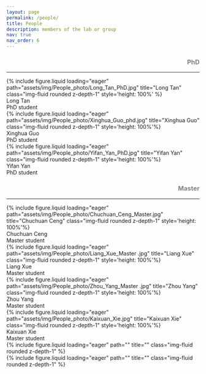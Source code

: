 ```yaml
---
layout: page
permalink: /people/
title: People
description: members of the lab or group
nav: true
nav_order: 6
---
```


<div>
  <h3 style='text-align: right; color: gray;'>PhD</h3>
</div>
<hr>
<div class="row">
    <div class="col-sm mt-3 mt-md-0">
        {% include figure.liquid loading="eager" path="assets/img/People_photo/Long_Tan_PhD.jpg" title="Long Tan" class="img-fluid rounded z-depth-1" style='height: 100%' %}
        <div class = 'caption'>Long Tan<br>PhD student</div>
    </div>
    <div class="col-sm mt-3 mt-md-0">
        {% include figure.liquid loading="eager" path="assets/img/People_photo/Xinghua_Guo_phd.jpg" title="Xinghua Guo" class="img-fluid rounded z-depth-1" style='height: 100%'%}
        <div class = 'caption'>Xinghua Guo<br>PhD student</div>
    </div>
    <div class="col-sm mt-3 mt-md-0">
        {% include figure.liquid loading="eager" path="assets/img/People_photo/Yifan_Yan_PhD.jpg" title="Yifan Yan" class="img-fluid rounded z-depth-1" style='height: 100%'%}
        <div class = 'caption'>Yifan Yan<br>PhD student</div>
    </div>
</div>

<div>
  <h3 style='text-align: right; color: gray;'>Master</h3>
</div>
<hr>
<div class="row">
    <div class="col-sm mt-3 mt-md-0">
        {% include figure.liquid loading="eager" path="assets/img/People_photo/Chuchuan_Ceng_Master.jpg" title="Chuchuan Ceng" class="img-fluid rounded z-depth-1" style='height: 100%'%}
        <div class = 'caption'>Chuchuan Ceng<br>Master student</div>
    </div>
    <div class="col-sm mt-3 mt-md-0">
        {% include figure.liquid loading="eager" path="assets/img/People_photo/Liang_Xue_Master .jpg" title="Liang Xue" class="img-fluid rounded z-depth-1" style='height: 100%'%}
        <div class = 'caption'>Liang Xue<br>Master student</div>
    </div>
    <div class="col-sm mt-3 mt-md-0">
        {% include figure.liquid loading="eager" path="assets/img/People_photo/Zhou_Yang_Master .jpg" title="Zhou Yang" class="img-fluid rounded z-depth-1" style='height: 100%'%}
        <div class = 'caption'>Zhou Yang<br>Master student</div>
    </div>
</div>
<div class="row">
    <div class="col-sm mt-3 mt-md-0">
        {% include figure.liquid loading="eager" path="assets/img/People_photo/Kaixuan_Xie.jpg" title="Kaixuan Xie" class="img-fluid rounded z-depth-1"  style='height: 100%'%}
        <div class = 'caption'>Kaixuan Xie<br>Master student</div>
    </div>
    <div class="col-sm mt-3 mt-md-0">
        {% include figure.liquid loading="eager" path="" title="" class="img-fluid rounded z-depth-1" %}
    </div>
    <div class="col-sm mt-3 mt-md-0">
        {% include figure.liquid loading="eager" path="" title="" class="img-fluid rounded z-depth-1" %}
    </div>
</div>